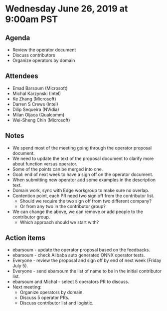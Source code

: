 # Wednesday June 26, 2019 at 9:00am PST

## Agenda
* Review the operator document
* Discuss contributors
* Organize operators by domain

## Attendees 
* Emad Barsoum (Microsoft)
* Michal Karzynski (Intel)
* Ke Zhang (Microsoft)
* Darren S Crews (Intel)
* Dilip Sequeira (NVidia)
* Milan Oljaca (Qualcomm)
* Wei-Sheng Chin (Microsoft)

## Notes
* We spend most of the meeting going through the operator proposal document.
* We need to update the text of the proposal document to clarify more about function versus operator.
* Some of the points can be merged into one.
* Goal: end of next week to have a sign off on the operator document.
* When submitting new operator add some examples in the description text.
* Domain work, sync with Edge workgroup to make sure no overlap.
* Contention point, each PR need two sign off from the contributor list.
    * Should we require the two sign off from two different company?
    * Or from any two in the contributor group?
* We can change the above, we can remove or add people to the contributor group.
    * Which approach should we start with?

## Action items
* ebarsoum - update the operator proposal based on the feedbacks.
* ebarsoum - check Alibaba auto generated ONNX operator tests.
* Everyone - review the proposal and sign off by end of next week (Friday July 5).
* Everyone - send ebarsoum the list of name to be in the initial contributor list.
* ebarsoum and Michal - select 5 operators PR to discuss.
* Next meeting:
    * Organize operators by domain.
    * Discuss 5 operator PRs.
    * Discuss contributor list and logistic.

